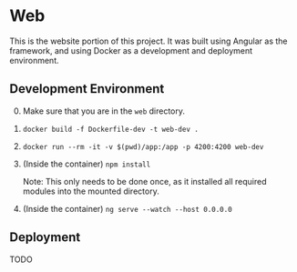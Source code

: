 # Web

This is the website portion of this project. It was built using Angular as the framework, and using Docker as a development and deployment environment.

## Development Environment

0. Make sure that you are in the `web` directory.
1. `docker build -f Dockerfile-dev -t web-dev .`
2. `docker run --rm -it -v $(pwd)/app:/app -p 4200:4200 web-dev`
3. (Inside the container) `npm install`

    Note: This only needs to be done once, as it installed all required modules into the mounted directory.

4. (Inside the container) `ng serve --watch --host 0.0.0.0`

## Deployment

TODO
